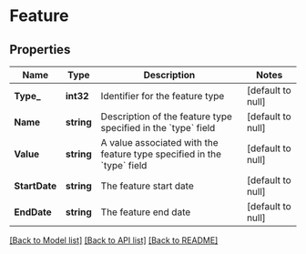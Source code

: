 # Feature

## Properties
Name | Type | Description | Notes
------------ | ------------- | ------------- | -------------
**Type_** | **int32** | Identifier for the feature type | [default to null]
**Name** | **string** | Description of the feature type specified in the &#x60;type&#x60; field | [default to null]
**Value** | **string** | A value associated with the feature type specified in the &#x60;type&#x60; field | [default to null]
**StartDate** | **string** | The feature start date | [default to null]
**EndDate** | **string** | The feature end date | [default to null]

[[Back to Model list]](../README.md#documentation-for-models) [[Back to API list]](../README.md#documentation-for-api-endpoints) [[Back to README]](../README.md)


